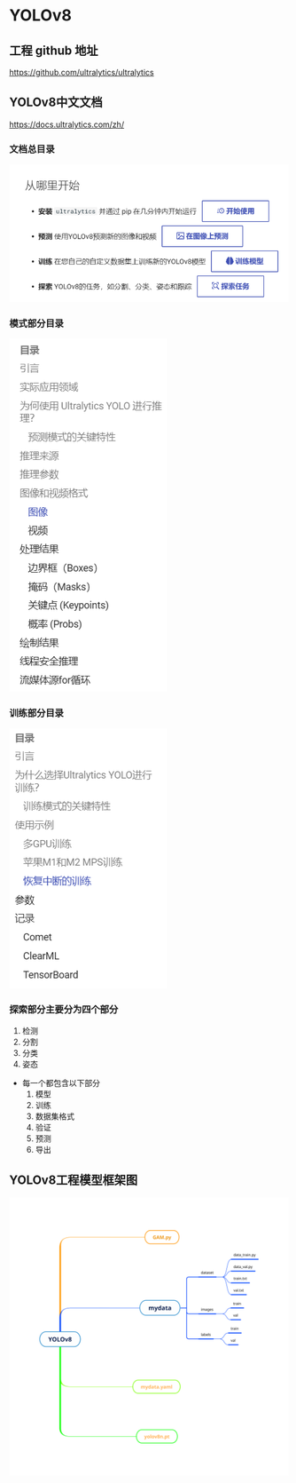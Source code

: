 ﻿# YOLOv8

## 工程 github 地址
https://github.com/ultralytics/ultralytics

## YOLOv8中文文档
https://docs.ultralytics.com/zh/

### 文档总目录
![本地](<../../Document images/YOLO/YOLOv8文档总内容.png>)
### 模式部分目录
![本地](<../../Document images/YOLO/YOLOv8文档模式部分目录.png>)
### 训练部分目录
![本地](<../../Document images/YOLO/YOLOv8文档训练部分目录.png>)
### 探索部分主要分为四个部分
1. 检测
2. 分割
3. 分类
4. 姿态
* 每一个都包含以下部分
    1. 模型
    2. 训练
    3. 数据集格式
    4. 验证
    5. 预测
    6. 导出
## YOLOv8工程模型框架图
![本地](<../../Document images/YOLO/YOLOv8工程模型框架.png>)